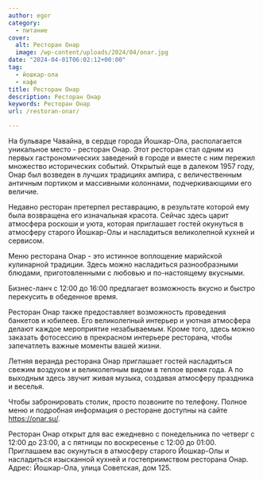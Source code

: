 ```yaml
---
author: egor
category:
  - питание
cover:
  alt: Ресторан Онар
  image: /wp-content/uploads/2024/04/onar.jpg
date: "2024-04-01T06:02:12+00:00"
tag:
  - йошкар-ола
  - кафе
title: Ресторан Онар
description: Ресторан Онар
keywords: Ресторан Онар
url: /restoran-onar/

---
```

На бульваре Чавайна, в сердце города Йошкар\-Ола, располагается уникальное место \- ресторан Онар. Этот ресторан стал одним из первых гастрономических заведений в городе и вместе с ним пережил множество исторических событий. Открытый еще в далеком 1957 году, Онар был возведен в лучших традициях ампира, с величественным античным портиком и массивными колоннами, подчеркивающими его величие.

Недавно ресторан претерпел реставрацию, в результате которой ему была возвращена его изначальная красота. Сейчас здесь царит атмосфера роскоши и уюта, которая приглашает гостей окунуться в атмосферу старого Йошкар\-Олы и насладиться великолепной кухней и сервисом.

Меню ресторана Онар \- это истинное воплощение марийской кулинарной традиции. Здесь можно насладиться разнообразными блюдами, приготовленными с любовью и по-настоящему вкусными.

Бизнес-ланч с 12:00 до 16:00 предлагает возможность вкусно и быстро перекусить в обеденное время.

Ресторан Онар также предоставляет возможность проведения банкетов и юбилеев. Его великолепный интерьер и уютная атмосфера делают каждое мероприятие незабываемым. Кроме того, здесь можно заказать фотосессию в прекрасном интерьере ресторана, чтобы запечатлеть важные моменты вашей жизни.

Летняя веранда ресторана Онар приглашает гостей насладиться свежим воздухом и великолепным видом в теплое время года. А по выходным здесь звучит живая музыка, создавая атмосферу праздника и веселья.

Чтобы забронировать столик, просто позвоните по телефону. Полное меню и подробная информация о ресторане доступны на сайте https://onar.su/.

Ресторан Онар открыт для вас ежедневно с понедельника по четверг с 12:00 до 23:00, а с пятницы по воскресенье с 12:00 до 01:00. Приглашаем вас окунуться в атмосферу старого Йошкар-Олы и насладиться изысканной кухней и гостеприимством ресторана Онар. Адрес: Йошкар-Ола, улица Советская, дом 125.
